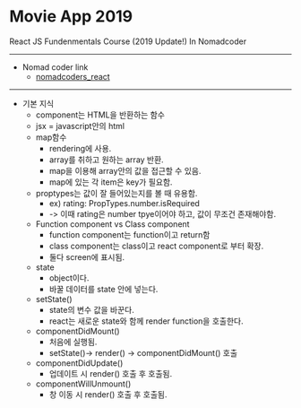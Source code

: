 # Movie App 2019

React JS Fundenmentals Course (2019 Update!)
In Nomadcoder

--------------

* Nomad coder link
  - [nomadcoders_react](https://nomadcoders.co/react-fundamentals/lobby)

----------------------

* 기본 지식
  - component는 HTML을 반환하는 함수
  - jsx = javascript안의 html
  - map함수
    + rendering에 사용.
    + array를 취하고 원하는 array 반환.
    + map을 이용해 array안의 값을 접근할 수 있음.
    + map에 있는 각 item은 key가 필요함.
  - proptypes는 값이 잘 들어있는지를 볼 때 유용함.
    + ex) rating: PropTypes.number.isRequired
    + -> 이때 rating은 number tpye이어야 하고, 값이 무조건 존재해야함.
  - Function component vs Class component 
    + function component는 function이고 return함
    + class component는 class이고 react component로 부터 확장.
    + 둘다 screen에 표시됨.
  - state
    + object이다.
    + 바꿀 데이터를 state 안에 넣는다.
  - setState()
    + state의 변수 값을 바꾼다. 
    + react는 새로운 state와 함께 render function을 호출한다.
  - componentDidMount()
    + 처음에 실행됨. 
    + setState()-> render() -> componentDidMount() 호출
  - componentDidUpdate()
    + 업데이트 시 render() 호출 후 호출됨.
  - componentWillUnmount()
    + 창 이동 시 render() 호출 후 호출됨.
